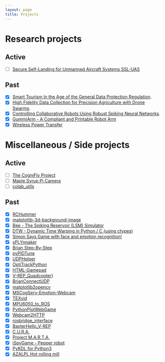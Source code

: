 ```yaml
---
layout: page
title: Projects
---
```


# Research projects
## Active
- [ ] [Secure Self-Landing for Unmanned Aircraft Systems SSL-UAS]({{site.url}}/projects/nrc_poly2022)
## Past
- [x] [Smart Tourism In the Age of the General Data Protection Regulation]({{site.url}}/projects/msca_uoe2021).
- [x] [High Fidelity Data Collection for Precision Agriculture with Drone Swarms]({{site.url}}/projects/razambuja_ivado2019).
- [x] [Controlling Collaborative Robots Using Robust Spiking Neural Networks]({{site.url}}/projects/collabspike2017).
- [x] [GummiArm - A Compliant and Printable Robot Arm]({{site.url}}/projects/gummiarm)
- [x] [Wireless Power Transfer]({{site.url}}/projects/wirelesspower)

# Miscellaneous / Side projects
## Active
- [ ] [The CogniFly Project](https://thecognifly.github.io/)
- [ ] [Maple Syrup Pi Camera](https://github.com/ricardodeazambuja/Maple-Syrup-Pi-Camera)
- [ ] [colab_utils](https://github.com/ricardodeazambuja/colab_utils)

## Past
- [x] [RCHummer](https://github.com/ricardodeazambuja/RCHummer)
- [x] [matplotlib-3d-background-image](https://github.com/ricardodeazambuja/matplotlib-3d-background-image)
- [x] [Bee - The Spiking Reservoir (LSM) Simulator](https://github.com/ricardodeazambuja/Bee)
- [x] [DTW - Dynamic Time Warping in Python / C (using ctypes)](https://github.com/ricardodeazambuja/DTW)
- [x] [Simon Says Game with face and emotion recognition!](https://github.com/ricardodeazambuja/Simon-Says-Game---Emotions-API)
- [x] [sPLYnnaker](https://github.com/ricardodeazambuja/sPLYnnaker)
- [x] [Brian Step-By-Step](https://github.com/ricardodeazambuja/BrianStep-By-Step)
- [x] [pyPIDTune](https://github.com/ricardodeazambuja/pyPIDTune)
- [x] [UDPHelper](https://github.com/ricardodeazambuja/UDPHelper)
- [x] [OptiTrackPython](https://github.com/ricardodeazambuja/OptiTrackPython)
- [x] [HTML-Gamepad](https://github.com/ricardodeazambuja/HTML-Gamepad)
- [x] [V-REP_Quadcopter](https://github.com/ricardodeazambuja/V-REP_Quadcopter))
- [x] [BrianConnectUDP](https://github.com/ricardodeazambuja/BrianConnectUDP)
- [x] [matplotlib2opencv](https://github.com/ricardodeazambuja/matplotlib2opencv)
- [x] [MSCogServ-Emotion-Webcam](https://github.com/ricardodeazambuja/MSCogServ-Emotion-Webcam)
- [x] [TEXvid](https://github.com/ricardodeazambuja/TEXvid)
- [x] [MPU6050_to_ROS](https://github.com/ricardodeazambuja/MPU6050_to_ROS)
- [x] [PythonPlotWebGame](https://github.com/ricardodeazambuja/PythonPlotWebGame)
- [x] [Webcam2HTTP](https://github.com/ricardodeazambuja/Webcam2HTTP)
- [x] [rosbridge_interface](https://github.com/ricardodeazambuja/rosbridge_interface)
- [x] [BaxterHello_V-REP](https://github.com/ricardodeazambuja/BaxterHello_V-REP)
- [x] [C.U.R.A.](https://github.com/ricardodeazambuja/cura)
- [x] [Project M.A.R.T.A.](https://github.com/ricardodeazambuja/NAO_hackathon2017/tree/master/Project%20M.A.R.T.A.%20Team)
- [x] [iSpyGame - Pepper robot](https://github.com/ricardodeazambuja/pepper-demo2017)
- [x] [PyKDL for Python3](https://github.com/ricardodeazambuja/orocos_kinematics_dynamics/blob/master/python_orocos_kdl/Compiling%20PyKDL%20for%20Python3.ipynb)
- [x] [AZALPL Hot rolling mill](https://www.youtube.com/watch?v=UOWg353JbDk)
